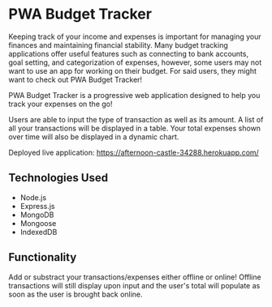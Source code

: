 # PWA Budget Tracker
Keeping track of your income and expenses is important for managing your finances and maintaining financial stability. Many budget tracking applications offer useful features such as connecting to bank accounts, goal setting, and categorization of expenses, however, some users may not want to use an app for working on their budget. For said users, they might want to check out PWA Budget Tracker!

PWA Budget Tracker is a progressive web application designed to help you track your expenses on the go!

Users are able to input the type of transaction as well as its amount. A list of all your transactions will be displayed in a table. Your total expenses shown over time will also be displayed in a dynamic chart.

Deployed live application: https://afternoon-castle-34288.herokuapp.com/

## Technologies Used
* Node.js
* Express.js
* MongoDB
* Mongoose
* IndexedDB

## Functionality
Add or substract your transactions/expenses either offline or online! Offline transactions will still display upon input and the user's total will populate as soon as the user is brought back online.
